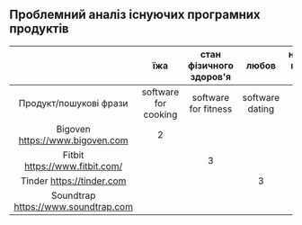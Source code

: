 ## Проблемний аналіз існуючих програмних продуктів
||їжа|стан фізичного здоров'я|любов|написання музичних творів|Тип ліцензії|
|:-----:|:---------:|:----------:|:------:|:----------:|:-----:|
|Продукт/пошукові фрази|software for cooking|software for fitness|software dating|software for music generator|
|Bigoven https://www.bigoven.com|2|||FreeWare||
|Fitbit https://www.fitbit.com/||3|||Shareware|
|Tinder https://tinder.com|||3||Shareware|
|Soundtrap https://www.soundtrap.com||||3|FreeWare|
